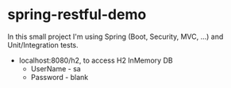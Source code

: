 # spring-restful-demo
In this small project I'm using Spring (Boot, Security, MVC, ...) and Unit/Integration tests.

  - localhost:8080/h2, to access H2 InMemory DB
    - UserName - sa
    - Password - blank